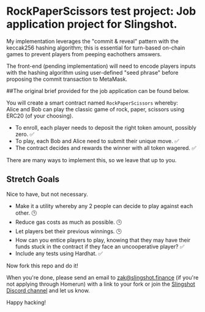 # RockPaperScissors test project: Job application project for Slingshot.

My implementation leverages the "commit & reveal" pattern with the keccak256 hashing algorithm; this is essential for turn-based on-chain games to prevent players from peeping eachothers amswers.

The front-end (pending implementation) will need to encode players inputs with the hashing algorithm using user-defined "seed phrase" before proposing the commit transaction to MetaMask.

##The original brief provided for the job application can be found below.

You will create a smart contract named `RockPaperScissors` whereby:  
Alice and Bob can play the classic game of rock, paper, scissors using ERC20 (of your choosing).    
  
- To enroll, each player needs to deposit the right token amount, possibly zero. ✅ 
- To play, each Bob and Alice need to submit their unique move. ✅
- The contract decides and rewards the winner with all token wagered. ✅

There are many ways to implement this, so we leave that up to you.  
  
## Stretch Goals
Nice to have, but not necessary.
- Make it a utility whereby any 2 people can decide to play against each other. 🕒
- Reduce gas costs as much as possible.  🕒
- Let players bet their previous winnings. 🕒
- How can you entice players to play, knowing that they may have their funds stuck in the contract if they face an uncooperative player? ✅
- Include any tests using Hardhat. ✅
  
Now fork this repo and do it!
  
When you're done, please send an email to zak@slingshot.finance (if you're not applying through Homerun) with a link to your fork or join the [Slingshot Discord channel](https://discord.gg/JNUnqYjwmV) and let us know.  
  
Happy hacking!
